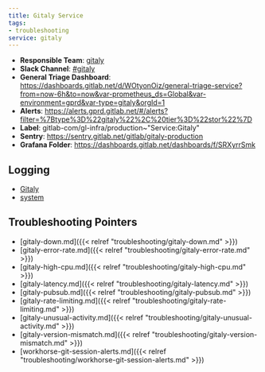 ```yaml
---
title: Gitaly Service
tags:
- troubleshooting
service: gitaly
---
```

<!-- MARKER: do not edit this section directly. Edit services/service-mappings.yml then run scripts/generate-docs -->
* **Responsible Team**: [gitaly](https://about.gitlab.com/handbook/engineering/dev-backend/gitaly/)
* **Slack Channel**: [#gitaly](https://gitlab.slack.com/archives/gitaly)
* **General Triage Dashboard**: https://dashboards.gitlab.net/d/WOtyonOiz/general-triage-service?from=now-6h&to=now&var-prometheus_ds=Global&var-environment=gprd&var-type=gitaly&orgId=1
* **Alerts**: https://alerts.gprd.gitlab.net/#/alerts?filter=%7Btype%3D%22gitaly%22%2C%20tier%3D%22stor%22%7D
* **Label**: gitlab-com/gl-infra/production~"Service:Gitaly"
* **Sentry**: https://sentry.gitlab.net/gitlab/gitaly-production
* **Grafana Folder**: https://dashboards.gitlab.net/dashboards/f/SRXyrrSmk

## Logging

* [Gitaly](https://log.gitlab.net/goto/4f0bd7f08b264e7de970bb0cc9530f9d)
* [system](https://log.gitlab.net/goto/7cfb513706cffc0789ad0842674e108a)

## Troubleshooting Pointers

* [gitaly-down.md]({{< relref "troubleshooting/gitaly-down.md" >}})
* [gitaly-error-rate.md]({{< relref "troubleshooting/gitaly-error-rate.md" >}})
* [gitaly-high-cpu.md]({{< relref "troubleshooting/gitaly-high-cpu.md" >}})
* [gitaly-latency.md]({{< relref "troubleshooting/gitaly-latency.md" >}})
* [gitaly-pubsub.md]({{< relref "troubleshooting/gitaly-pubsub.md" >}})
* [gitaly-rate-limiting.md]({{< relref "troubleshooting/gitaly-rate-limiting.md" >}})
* [gitaly-unusual-activity.md]({{< relref "troubleshooting/gitaly-unusual-activity.md" >}})
* [gitaly-version-mismatch.md]({{< relref "troubleshooting/gitaly-version-mismatch.md" >}})
* [workhorse-git-session-alerts.md]({{< relref "troubleshooting/workhorse-git-session-alerts.md" >}})
<!-- END_MARKER -->

